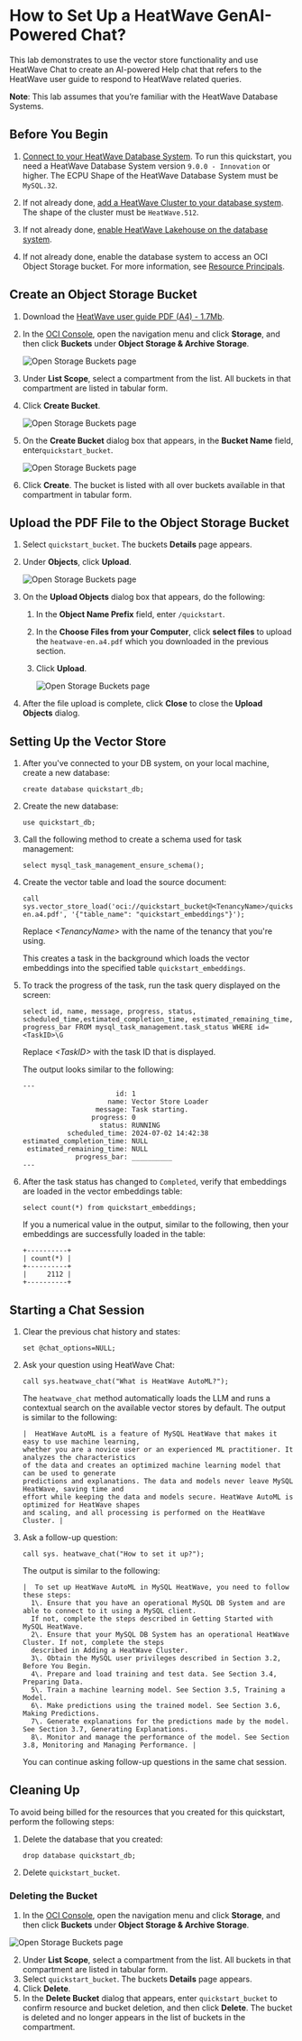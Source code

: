 # How to Set Up a HeatWave GenAI-Powered Chat?

This lab demonstrates to use the vector store functionality and use HeatWave Chat to create an AI-powered Help chat that refers to the HeatWave user guide to respond to HeatWave related queries. 

**Note**: This lab assumes that you’re familiar with the HeatWave Database Systems.

## Before You Begin

1. [Connect to your HeatWave Database System](https://docs.oracle.com/en-us/iaas/mysql-database/doc/compute-instance.html#GUID-6087DA45-06E0-44AD-9CAB-0FC37423A07A).
   To run this quickstart, you need a HeatWave Database System version `9.0.0 - Innovation` or higher. The ECPU Shape of the HeatWave Database System must be `MySQL.32`.
1. If not already done, [add a HeatWave Cluster to your database system](https://docs.oracle.com/en-us/iaas/mysql-database/doc/adding-heatwave-cluster.html). The shape of the cluster must be `HeatWave.512`.
1. If not already done, [enable HeatWave Lakehouse on the database system](https://docs.oracle.com/en-us/iaas/mysql-database/doc/managing-heatwave-cluster.html#MYAAS-GUID-1E6279C0-B7DB-4110-975B-2812846E3CD7).

1. If not already done, enable the database system to access an OCI Object Storage bucket. For more information, see [Resource Principals](https://dev.mysql.com/doc/heatwave/en/mys-hw-resource-principal.html).

## Create an Object Storage Bucket  

1. Download the [HeatWave user guide PDF (A4) - 1.7Mb](https://downloads.mysql.com/docs/heatwave-en.a4.pdf).
1. In the [OCI Console](cloud.oracle.com), open the navigation menu and click **Storage**, and then click **Buckets** under **Object Storage & Archive Storage**.
   
   ![Open Storage Buckets page](images/storage_buckets.png)

1. Under **List Scope**, select a compartment from the list. All buckets in that compartment are listed in tabular form. 

1. Click **Create Bucket**.

   ![Open Storage Buckets page](images/create_bucket.png)

1. On the **Create Bucket** dialog box that appears, in the **Bucket Name** field, enter`quickstart_bucket`.

   ![Open Storage Buckets page](images/quickstart_bucket.png)

1. Click **Create**. The bucket is listed with all over buckets available in that compartment in tabular form.

## Upload the PDF File to the Object Storage Bucket

1. Select `quickstart_bucket`. The buckets **Details** page appears.
1. Under **Objects**, click **Upload**.
   
   ![Open Storage Buckets page](images/upload_button.png)
   
1. On the **Upload Objects** dialog box that appears, do the following:

   1. In the **Object Name Prefix** field, enter `/quickstart`.
   1. In the **Choose Files from your Computer**, click **select files** to upload the `heatwave-en.a4.pdf` which you downloaded in the previous section.
   1. Click **Upload**.

      ![Open Storage Buckets page](images/upload_objects_dialog.png)

1.  After the file upload is complete, click **Close** to close the **Upload Objects** dialog.
   
## Setting Up the Vector Store

1. After you've connected to your DB system, on your local machine, create a new database:

    ```mysql
    create database quickstart_db;
    ```
1. Create the new database:

    ```mysql
    use quickstart_db;
    ```
1. Call the following method to create a schema used for task management:

    ```mysql
    select mysql_task_management_ensure_schema();
    ```

1. Create the vector table and load the source document:

    ```mysql
    call sys.vector_store_load('oci://quickstart_bucket@<TenancyName>/quickstart/heatwave-en.a4.pdf', '{"table_name": "quickstart_embeddings"}');
    ```

   Replace <var>&lt;TenancyName&gt;</var> with the name of the tenancy that you're using.

   This creates a task in the background which loads the vector embeddings into the specified table `quickstart_embeddings`.

1. To track the progress of the task, run the task query displayed on the screen:
    
    ```mysql
    select id, name, message, progress, status, scheduled_time,estimated_completion_time, estimated_remaining_time, progress_bar FROM mysql_task_management.task_status WHERE id=<TaskID>\G
    ```

    Replace <var>&lt;TaskID&gt;</var> with the task ID that is displayed.

    The output looks similar to the following:

    ```text
    ---
                           id: 1
                         name: Vector Store Loader
                      message: Task starting.
                     progress: 0
                       status: RUNNING
               scheduled_time: 2024-07-02 14:42:38
    estimated_completion_time: NULL
     estimated_remaining_time: NULL
                 progress_bar: __________
    ---
    ```

1. After the task status has changed to `Completed`, verify that embeddings are loaded in the vector embeddings table:

    ```mysql
    select count(*) from quickstart_embeddings;
    ```

    If you a numerical value in the output, similar to the following, then your embeddings are successfully loaded in the table:


    ```text
    +----------+
    | count(*) |
    +----------+
    |     2112 |
    +----------+

    ```

## Starting a Chat Session 

1. Clear the previous chat history and states:

    ```mysql
    set @chat_options=NULL;
    ```

1.  Ask your question using HeatWave Chat:
    
    ```mysql
    call sys.heatwave_chat("What is HeatWave AutoML?");
    ```

    The `heatwave_chat` method automatically loads the LLM and runs a contextual search on the available vector stores by default. The output is similar to the following: 

    ```text
    |  HeatWave AutoML is a feature of MySQL HeatWave that makes it easy to use machine learning,
    whether you are a novice user or an experienced ML practitioner. It analyzes the characteristics
    of the data and creates an optimized machine learning model that can be used to generate
    predictions and explanations. The data and models never leave MySQL HeatWave, saving time and
    effort while keeping the data and models secure. HeatWave AutoML is optimized for HeatWave shapes
    and scaling, and all processing is performed on the HeatWave Cluster. | 
    ```

1. Ask a follow-up question:

    ```mysql
    call sys. heatwave_chat("How to set it up?");
    ```

    The output is similar to the following:

    ```text
    |  To set up HeatWave AutoML in MySQL HeatWave, you need to follow these steps:
      1\. Ensure that you have an operational MySQL DB System and are able to connect to it using a MySQL client.
      If not, complete the steps described in Getting Started with MySQL HeatWave.
      2\. Ensure that your MySQL DB System has an operational HeatWave Cluster. If not, complete the steps
      described in Adding a HeatWave Cluster.
      3\. Obtain the MySQL user privileges described in Section 3.2, Before You Begin.
      4\. Prepare and load training and test data. See Section 3.4, Preparing Data.
      5\. Train a machine learning model. See Section 3.5, Training a Model.
      6\. Make predictions using the trained model. See Section 3.6, Making Predictions.
      7\. Generate explanations for the predictions made by the model. See Section 3.7, Generating Explanations.
      8\. Monitor and manage the performance of the model. See Section 3.8, Monitoring and Managing Performance. |
    ```
 
      You can continue asking follow-up questions in the same chat session.

## Cleaning Up 

To avoid being billed for the resources that you created for this quickstart, perform the following steps:

1.  Delete the database that you created:

    ```mysql
    drop database quickstart_db;
    ```

1.  Delete `quickstart_bucket`.

   ### Deleting the Bucket

   1. In the [OCI Console](cloud.oracle.com), open the navigation menu and click **Storage**, and then click **Buckets** under **Object Storage & Archive Storage**.
   
   ![Open Storage Buckets page](images/storage_buckets.png)

   2. Under **List Scope**, select a compartment from the list. All buckets in that compartment are listed in tabular form.
   3. Select `quickstart_bucket`. The buckets **Details** page appears.
   4. Click **Delete**.
   5. In the **Delete Bucket** dialog that appears, enter `quickstart_bucket` to confirm resource and bucket deletion, and then click **Delete**. The bucket is deleted and no longer appears in the list of buckets in the compartment. 
   
